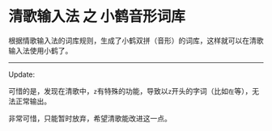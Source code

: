 清歌输入法 之 小鹤音形词库
======================

根据情歌输入法的词库规则，生成了小鹤双拼（音形）的词库，这样就可以在清歌输入法使用小鹤了。

---

Update:

可惜的是，发现在清歌中，`z`有特殊的功能，导致以`z`开头的字词（比如`在`等），无法正常输出。

非常可惜，只能暂时放弃，希望清歌能改进这一点。
